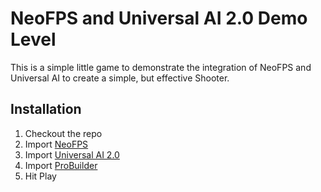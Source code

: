 # NeoFPS and Universal AI 2.0 Demo Level

This is a simple little game to demonstrate the integration of NeoFPS and Universal AI to create a simple, but effective Shooter. 

## Installation

1. Checkout the repo
2. Import [NeoFPS](https://assetstore.unity.com/packages/2d/gui/icons/pixel-cursors-109256?aid=1101l866w)
3. Import [Universal AI 2.0](https://assetstore.unity.com/packages/tools/ai/universal-ai-2-0-204185?aid=1101l866w)
4. Import [ProBuilder](https://docs.unity3d.com/Packages/com.unity.probuilder@4.0/manual/installing.html)
5. Hit Play